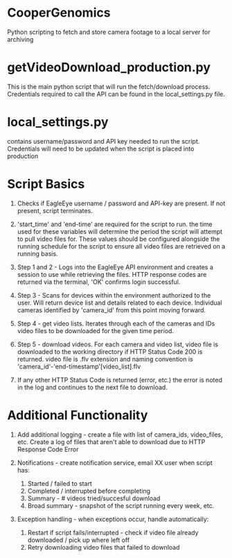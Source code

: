 # CooperGenomics
Python scripting to fetch and store camera footage to a local server for archiving

# getVideoDownload_production.py
This is the main python script that will run the fetch/download process. Credentials required to call the API can be found in the local_settings.py file.

# local_settings.py
contains username/password and API key needed to run the script. Credentials will need to be updated when the script is placed into production

# Script Basics

1. Checks if EagleEye username / password and API-key are present. If not present, script terminates.

2. 'start_time' and 'end-time' are required for the script to run. the time used for these variables will determine the period the script will attempt to pull video files for. These values should be configured alongside the running schedule for the script to ensure all video files are retrieved on a running basis.

3. Step 1 and 2 - Logs into the EagleEye API environment and creates a session to use while retrieving the files. HTTP response codes are returned via the terminal, 'OK' confirms login successful.

4. Step 3 - Scans for devices within the environment authorized to the user. Will return device list and details related to each device. Individual cameras identified by 'camera_id' from this point moving forward.

5. Step 4 - get video lists. Iterates through each of the cameras and IDs video files to be downloaded for the given time period.

6. Step 5 - download videos. For each camera and video list, video file is downloaded to the working directory if HTTP Status Code 200 is returned. video file is .flv extension and naming convention is 'camera_id'-'end-timestamp'[video_list].flv

7. If any other HTTP Status Code is returned (error, etc.) the error is noted in the log and continues to the next file to download.

# Additional Functionality
1. Add additional logging - create a file with list of camera_ids, video_files, etc. Create a log of files that aren't able to download due to HTTP Response Code Error

2. Notifications - create notification service, email XX user when script has:
    1. Started / failed to start
    2. Completed / interrupted before completing
    3. Summary - # videos tried/succesful download
    4. Broad summary - snapshot of the script running every week, etc.

3. Exception handling - when exceptions occur, handle automatically:
    1. Restart if script fails/interrupted - check if video file already downloaded / pick up where left off
    2. Retry downloading video files that failed to download